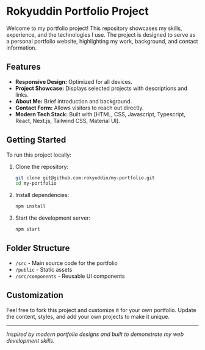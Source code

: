 # Rokyuddin Portfolio Project

Welcome to my portfolio project! This repository showcases my skills, experience, and the technologies I use. The project is designed to serve as a personal portfolio website, highlighting my work, background, and contact information.

## Features

- **Responsive Design:** Optimized for all devices.
- **Project Showcase:** Displays selected projects with descriptions and links.
- **About Me:** Brief introduction and background.
- **Contact Form:** Allows visitors to reach out directly.
- **Modern Tech Stack:** Built with [HTML, CSS, Javascript, Typescript, React, Next.js, Tailwind CSS, Material UI].

## Getting Started

To run this project locally:

1. Clone the repository:
   ```bash
   git clone git@github.com:rokyuddin/my-portfolio.git
   cd my-portfolio
   ```
2. Install dependencies:
   ```bash
   npm install
   ```
3. Start the development server:
   ```bash
   npm start
   ```

## Folder Structure

- `/src` - Main source code for the portfolio
- `/public` - Static assets
- `/src/components` - Reusable UI components

## Customization

Feel free to fork this project and customize it for your own portfolio. Update the content, styles, and add your own projects to make it unique.

---

_Inspired by modern portfolio designs and built to demonstrate my web development skills._
